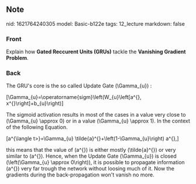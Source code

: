 ## Note
nid: 1621764240305
model: Basic-b122e
tags: 12_lecture
markdown: false

### Front
Explain how <b>Gated Reccurent Units (GRUs)</b> tackle the
<b>Vanishing Gradient Problem</b>.

### Back
The GRU's core is the so called Update Gate \(\Gamma_{u}\) :

\[\Gamma_{u}=\operatorname{sigm}\left(W_{u}\left[a^{<t-1>}, x^{<t>}\right]+b_{u}\right)\]

The sigmoid activation results in most of the cases in a value very close to \(\Gamma_{u} \approx 0\) or in a value \(\Gamma_{u} \approx 1\). In the context of the following Equation.

\[a^{\langle t>}=\Gamma_{u} \tilde{a}^{<t>}+\left(1-\Gamma_{u}\right) a^{<t-1>},\]

this means that the value of \(a^{<t>}\) is either mostly \(\tilde{a}^{<t>}\) or very similar to \(a^{<t-1>}\). Hence, when the Update Gate \(\Gamma_{u}\) is closed \(\left(\Gamma_{u} \approx 0\right)\), it is possible to propagate information \(a^{<t-1>}\) very far trough the network without loosing much of it. Now the gradients during the back-propagation won't vanish no more.
